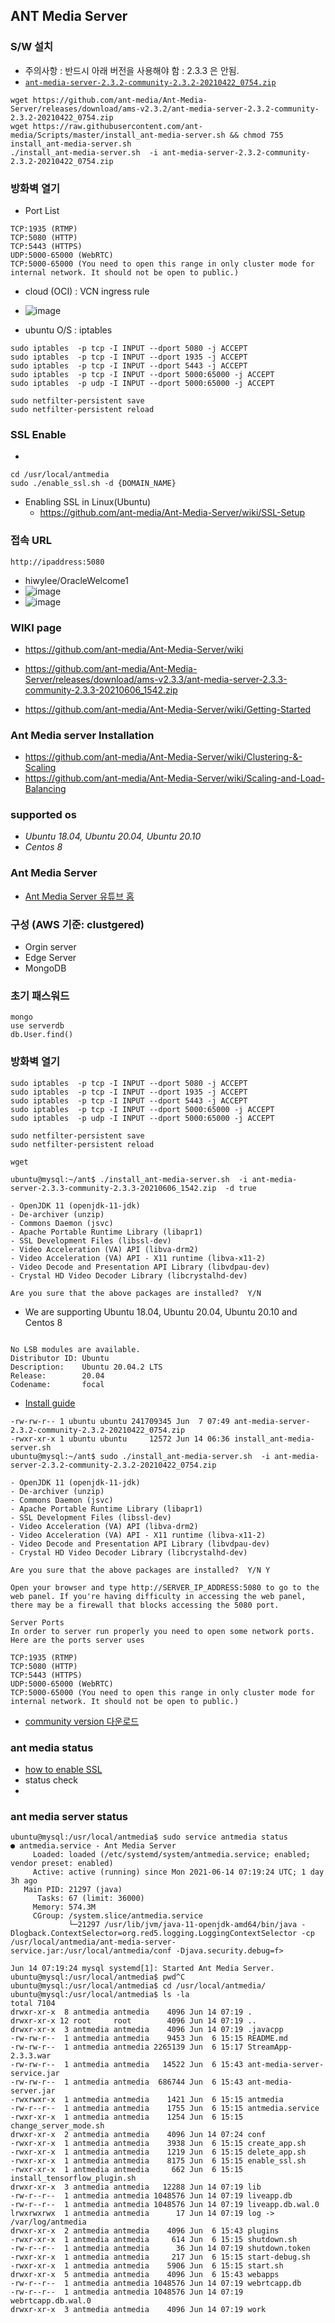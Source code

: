 ## ANT Media Server 
### S/W 설치 
* 주의사항 : 반드시 아래 버전을 사용해야 함 : 2.3.3 은 안됨.
 * [``ant-media-server-2.3.2-community-2.3.2-20210422_0754.zip`` ](https://github.com/ant-media/Ant-Media-Server/releases/download/ams-v2.3.2/ant-media-server-2.3.2-community-2.3.2-20210422_0754.zip)

```
wget https://github.com/ant-media/Ant-Media-Server/releases/download/ams-v2.3.2/ant-media-server-2.3.2-community-2.3.2-20210422_0754.zip
wget https://raw.githubusercontent.com/ant-media/Scripts/master/install_ant-media-server.sh && chmod 755 install_ant-media-server.sh
./install_ant-media-server.sh  -i ant-media-server-2.3.2-community-2.3.2-20210422_0754.zip

```
### 방화벽 열기
* Port List
```
TCP:1935 (RTMP)
TCP:5080 (HTTP)
TCP:5443 (HTTPS)
UDP:5000-65000 (WebRTC)
TCP:5000-65000 (You need to open this range in only cluster mode for internal network. It should not be open to public.)
```
 
* cloud (OCI) : VCN ingress rule
* ![image](https://user-images.githubusercontent.com/7068088/122050215-38aaf200-ce1e-11eb-810f-a0ca7edb6301.png)

* ubuntu O/S : iptables

```
sudo iptables  -p tcp -I INPUT --dport 5080 -j ACCEPT
sudo iptables  -p tcp -I INPUT --dport 1935 -j ACCEPT
sudo iptables  -p tcp -I INPUT --dport 5443 -j ACCEPT
sudo iptables  -p tcp -I INPUT --dport 5000:65000 -j ACCEPT
sudo iptables  -p udp -I INPUT --dport 5000:65000 -j ACCEPT

sudo netfilter-persistent save
sudo netfilter-persistent reload
```

### SSL Enable
*
```
cd /usr/local/antmedia
sudo ./enable_ssl.sh -d {DOMAIN_NAME}
```
* Enabling SSL in Linux(Ubuntu)
  * https://github.com/ant-media/Ant-Media-Server/wiki/SSL-Setup

### 접속 URL

```
http://ipaddress:5080
```
* hiwylee/OracleWelcome1
* ![image](https://user-images.githubusercontent.com/7068088/122047767-7a866900-ce1b-11eb-8e9f-5ffa740c7764.png)
* ![image](https://user-images.githubusercontent.com/7068088/122048028-c20cf500-ce1b-11eb-95f6-3ec25c5ed885.png)

### WIKI page
* https://github.com/ant-media/Ant-Media-Server/wiki
 
* https://github.com/ant-media/Ant-Media-Server/releases/download/ams-v2.3.3/ant-media-server-2.3.3-community-2.3.3-20210606_1542.zip
* https://github.com/ant-media/Ant-Media-Server/wiki/Getting-Started

### Ant Media server Installation
* https://github.com/ant-media/Ant-Media-Server/wiki/Clustering-&-Scaling
* https://github.com/ant-media/Ant-Media-Server/wiki/Scaling-and-Load-Balancing

### supported os
* *Ubuntu 18.04, Ubuntu 20.04, Ubuntu 20.10* 
* *Centos 8*

###  Ant Media Server
* [Ant Media Server 유튜브 홈](https://www.youtube.com/c/AntMediaServer/playlists)

### 구성 (AWS 기준: clustgered)
* Orgin server
* Edge Server
* MongoDB

### 초기 패스워드

```
mongo
use serverdb
db.User.find()
```
### 방화벽 열기

```
sudo iptables  -p tcp -I INPUT --dport 5080 -j ACCEPT
sudo iptables  -p tcp -I INPUT --dport 1935 -j ACCEPT
sudo iptables  -p tcp -I INPUT --dport 5443 -j ACCEPT
sudo iptables  -p tcp -I INPUT --dport 5000:65000 -j ACCEPT
sudo iptables  -p udp -I INPUT --dport 5000:65000 -j ACCEPT

sudo netfilter-persistent save
sudo netfilter-persistent reload
```

```
wget 

ubuntu@mysql:~/ant$ ./install_ant-media-server.sh  -i ant-media-server-2.3.3-community-2.3.3-20210606_1542.zip  -d true

- OpenJDK 11 (openjdk-11-jdk)
- De-archiver (unzip)
- Commons Daemon (jsvc)
- Apache Portable Runtime Library (libapr1)
- SSL Development Files (libssl-dev)
- Video Acceleration (VA) API (libva-drm2)
- Video Acceleration (VA) API - X11 runtime (libva-x11-2)
- Video Decode and Presentation API Library (libvdpau-dev)
- Crystal HD Video Decoder Library (libcrystalhd-dev)

Are you sure that the above packages are installed?  Y/N
```

* We are supporting Ubuntu 18.04, Ubuntu 20.04, Ubuntu 20.10 and Centos 8

```

No LSB modules are available.
Distributor ID: Ubuntu
Description:    Ubuntu 20.04.2 LTS
Release:        20.04
Codename:       focal
```

* [Install guide](https://github.com/ant-media/Ant-Media-Server/wiki/Getting-Started)

```
-rw-rw-r-- 1 ubuntu ubuntu 241709345 Jun  7 07:49 ant-media-server-2.3.2-community-2.3.2-20210422_0754.zip
-rwxr-xr-x 1 ubuntu ubuntu     12572 Jun 14 06:36 install_ant-media-server.sh
ubuntu@mysql:~/ant$ sudo ./install_ant-media-server.sh  -i ant-media-server-2.3.2-community-2.3.2-20210422_0754.zip

- OpenJDK 11 (openjdk-11-jdk)
- De-archiver (unzip)
- Commons Daemon (jsvc)
- Apache Portable Runtime Library (libapr1)
- SSL Development Files (libssl-dev)
- Video Acceleration (VA) API (libva-drm2)
- Video Acceleration (VA) API - X11 runtime (libva-x11-2)
- Video Decode and Presentation API Library (libvdpau-dev)
- Crystal HD Video Decoder Library (libcrystalhd-dev)

Are you sure that the above packages are installed?  Y/N Y

```

```
Open your browser and type http://SERVER_IP_ADDRESS:5080 to go to the web panel. If you're having difficulty in accessing the web panel, there may be a firewall that blocks accessing the 5080 port.

Server Ports
In order to server run properly you need to open some network ports. Here are the ports server uses

TCP:1935 (RTMP)
TCP:5080 (HTTP)
TCP:5443 (HTTPS)
UDP:5000-65000 (WebRTC)
TCP:5000-65000 (You need to open this range in only cluster mode for internal network. It should not be open to public.)
```

* [community version 다운로드](https://github.com/ant-media/Ant-Media-Server/releases/)

### ant media status
* [how to enable SSL](https://www.youtube.com/watch?v=gxkUHyH-WpU)
* status check
*
### ant media server status

```
ubuntu@mysql:/usr/local/antmedia$ sudo service antmedia status
● antmedia.service - Ant Media Server
     Loaded: loaded (/etc/systemd/system/antmedia.service; enabled; vendor preset: enabled)
     Active: active (running) since Mon 2021-06-14 07:19:24 UTC; 1 day 3h ago
   Main PID: 21297 (java)
      Tasks: 67 (limit: 36000)
     Memory: 574.3M
     CGroup: /system.slice/antmedia.service
             └─21297 /usr/lib/jvm/java-11-openjdk-amd64/bin/java -Dlogback.ContextSelector=org.red5.logging.LoggingContextSelector -cp /usr/local/antmedia/ant-media-server-service.jar:/usr/local/antmedia/conf -Djava.security.debug=f>

Jun 14 07:19:24 mysql systemd[1]: Started Ant Media Server.
ubuntu@mysql:/usr/local/antmedia$ pwd^C
ubuntu@mysql:/usr/local/antmedia$ cd /usr/local/antmedia/
ubuntu@mysql:/usr/local/antmedia$ ls -la
total 7104
drwxr-xr-x  8 antmedia antmedia    4096 Jun 14 07:19 .
drwxr-xr-x 12 root     root        4096 Jun 14 07:19 ..
drwxr-xr-x  3 antmedia antmedia    4096 Jun 14 07:19 .javacpp
-rw-rw-r--  1 antmedia antmedia    9453 Jun  6 15:15 README.md
-rw-rw-r--  1 antmedia antmedia 2265139 Jun  6 15:17 StreamApp-2.3.3.war
-rw-rw-r--  1 antmedia antmedia   14522 Jun  6 15:43 ant-media-server-service.jar
-rw-rw-r--  1 antmedia antmedia  686744 Jun  6 15:43 ant-media-server.jar
-rwxrwxr-x  1 antmedia antmedia    1421 Jun  6 15:15 antmedia
-rw-r--r--  1 antmedia antmedia    1755 Jun  6 15:15 antmedia.service
-rwxr-xr-x  1 antmedia antmedia    1254 Jun  6 15:15 change_server_mode.sh
drwxr-xr-x  2 antmedia antmedia    4096 Jun 14 07:24 conf
-rwxr-xr-x  1 antmedia antmedia    3938 Jun  6 15:15 create_app.sh
-rwxr-xr-x  1 antmedia antmedia    1219 Jun  6 15:15 delete_app.sh
-rwxr-xr-x  1 antmedia antmedia    8175 Jun  6 15:15 enable_ssl.sh
-rwxr-xr-x  1 antmedia antmedia     662 Jun  6 15:15 install_tensorflow_plugin.sh
drwxr-xr-x  3 antmedia antmedia   12288 Jun 14 07:19 lib
-rw-r--r--  1 antmedia antmedia 1048576 Jun 14 07:19 liveapp.db
-rw-r--r--  1 antmedia antmedia 1048576 Jun 14 07:19 liveapp.db.wal.0
lrwxrwxrwx  1 antmedia antmedia      17 Jun 14 07:19 log -> /var/log/antmedia
drwxr-xr-x  2 antmedia antmedia    4096 Jun  6 15:43 plugins
-rwxr-xr-x  1 antmedia antmedia     614 Jun  6 15:15 shutdown.sh
-rw-r--r--  1 antmedia antmedia      36 Jun 14 07:19 shutdown.token
-rwxr-xr-x  1 antmedia antmedia     217 Jun  6 15:15 start-debug.sh
-rwxr-xr-x  1 antmedia antmedia    5906 Jun  6 15:15 start.sh
drwxr-xr-x  5 antmedia antmedia    4096 Jun  6 15:43 webapps
-rw-r--r--  1 antmedia antmedia 1048576 Jun 14 07:19 webrtcapp.db
-rw-r--r--  1 antmedia antmedia 1048576 Jun 14 07:19 webrtcapp.db.wal.0
drwxr-xr-x  3 antmedia antmedia    4096 Jun 14 07:19 work
```

```
